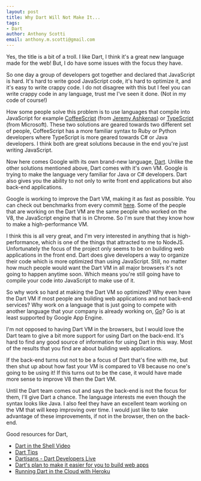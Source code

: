 ```yaml
--- 
layout: post
title: Why Dart Will Not Make It...
tags: 
- Dart
author: Anthony Scotti
email: anthony.m.scotti@gmail.com
---
```


Yes, the title is a bit of a troll. I like Dart, I think it's a great new language made for the web! But, I do have some issues with the focus they have.

So one day a group of developers got together and declared that JavaScript is hard. It's hard to write good JavaScript code, it's hard to optimize it, and it's easy to write crappy code. I do not disagree with this but I feel you can write crappy code in any language, trust me I've seen it done. (Not in my code of course!)

How some people solve this problem is to use languages that compile into JavaScript for example [CoffeeScript](http://coffeescript.org/) (from [Jeremy Ashkenas](https://twitter.com/jashkenas)) or [TypeScript](http://www.typescriptlang.org/) (from Microsoft). These two solutions are geared towards two different set of people, CoffeeScript has a more familiar syntax to Ruby or Python developers where TypeScript is more geared towards C# or Java developers. I think both are great solutions because in the end you're just writing JavaScript.

Now here comes Google with its own brand-new language, [Dart](http://www.dartlang.org/). Unlike the other solutions mentioned above, Dart comes with it's own VM. Google is trying to make the language very familiar for Java or C# developers. Dart also gives you the ability to not only to write front end applications but also back-end applications.

Google is working to improve the Dart VM, making it as fast as possible. You can check out benchmarks from every commit [here](http://www.dartlang.org/performance/). Some of the people that are working on the Dart VM are the same people who worked on the V8, the JavaScript engine that is in Chrome. So I'm sure that they know how to make a high-performance VM.

I think this is all very great, and I'm very interested in anything that is high-performance, which is one of the things that attracted to me to NodeJS. Unfortunately the focus of the project only seems to be on building web applications in the front end. Dart does give developers a way to organize their code which is more optimized than using JavaScript. Still, no matter how much people would want the Dart VM in all major browsers it's not going to happen anytime soon. Which means you're still going have to compile your code into JavaScript to make use of it.

So why work so hard at making the Dart VM so optimized? Why even have the Dart VM if most people are building web applications and not back-end services? Why work on a language that is just going to compete with another language that your company is already working on, [Go](http://golang.org/)? Go is at least supported by Google App Engine.

I'm not opposed to having Dart VM in the browsers, but I would love the Dart team to give a bit more support for using Dart on the back-end. It's hard to find any good source of information for using Dart in this way. Most of the results that you find are about building web applications. 

If the back-end turns out not to be a focus of Dart that's fine with me, but then shut up about how fast your VM is compared to V8 because no one's going to be using it! If this turns out to be the case, it would have made more sense to improve V8 then the Dart VM.

Until the Dart team comes out and says the back-end is not the focus for them, I'll give Dart a chance. The language interests me even though the syntax looks like Java. I also feel they have an excellent team working on the VM that will keep improving over time. I would just like to take advantage of these improvements, if not in the browser, then on the back-end.

Good resources for Dart,

* [Dart in the Shell Video](http://www.youtube.com/playlist?annotation_id=annotation_226570&feature=iv&list=PL1id3ien5Lz-IBQP4ghxPbFbXGM8hd2UT&src_vid=Rh_kaQUXXX4)
* [Dart Tips](http://www.youtube.com/playlist?list=PLndbWGuLoHeaPgfKYlwJvDDxCrRdDbga3)
* [Dartisans - Dart Developers Live](https://www.youtube.com/playlist?list=PLOU2XLYxmsIIS2zgjdmBEwTrA6m5YgHBs)
* [Dart's plan to make it easier for you to build web apps](https://www.youtube.com/watch?v=9RCuW6K1afs)
* [Running Dart in the Cloud with Heroku](http://blog.sethladd.com/2012/08/running-dart-in-cloud-with-heroku.html)